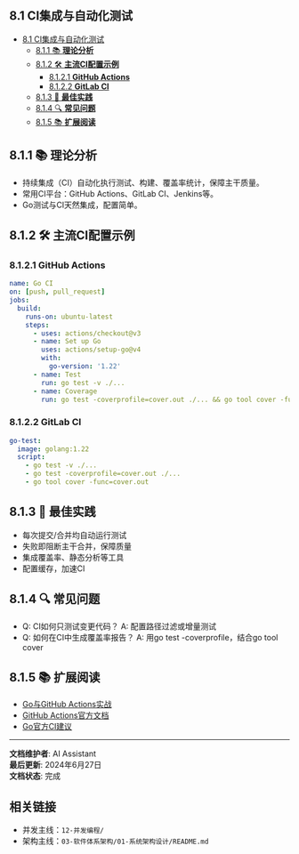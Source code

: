 
## 8.1 CI集成与自动化测试

<!-- TOC START -->
- [8.1 CI集成与自动化测试](#81-ci集成与自动化测试)
  - [8.1.1 📚 **理论分析**](#811--理论分析)
  - [8.1.2 🛠️ **主流CI配置示例**](#812-️-主流ci配置示例)
    - [8.1.2.1 **GitHub Actions**](#8121-github-actions)
    - [8.1.2.2 **GitLab CI**](#8122-gitlab-ci)
  - [8.1.3 🎯 **最佳实践**](#813--最佳实践)
  - [8.1.4 🔍 **常见问题**](#814--常见问题)
  - [8.1.5 📚 **扩展阅读**](#815--扩展阅读)
<!-- TOC END -->

## 8.1.1 📚 **理论分析**

- 持续集成（CI）自动化执行测试、构建、覆盖率统计，保障主干质量。
- 常用CI平台：GitHub Actions、GitLab CI、Jenkins等。
- Go测试与CI天然集成，配置简单。

## 8.1.2 🛠️ **主流CI配置示例**

### 8.1.2.1 **GitHub Actions**

```yaml
name: Go CI
on: [push, pull_request]
jobs:
  build:
    runs-on: ubuntu-latest
    steps:
      - uses: actions/checkout@v3
      - name: Set up Go
        uses: actions/setup-go@v4
        with:
          go-version: '1.22'
      - name: Test
        run: go test -v ./...
      - name: Coverage
        run: go test -coverprofile=cover.out ./... && go tool cover -func=cover.out

```

### 8.1.2.2 **GitLab CI**

```yaml
go-test:
  image: golang:1.22
  script:
    - go test -v ./...
    - go test -coverprofile=cover.out ./...
    - go tool cover -func=cover.out

```

## 8.1.3 🎯 **最佳实践**

- 每次提交/合并均自动运行测试
- 失败即阻断主干合并，保障质量
- 集成覆盖率、静态分析等工具
- 配置缓存，加速CI

## 8.1.4 🔍 **常见问题**

- Q: CI如何只测试变更代码？
  A: 配置路径过滤或增量测试
- Q: 如何在CI中生成覆盖率报告？
  A: 用go test -coverprofile，结合go tool cover

## 8.1.5 📚 **扩展阅读**

- [Go与GitHub Actions实战](https://geektutu.com/post/hpg-github-actions.html)
- [GitHub Actions官方文档](https://docs.github.com/actions)
- [Go官方CI建议](https://go.dev/doc/faq#testing_framework)

---

**文档维护者**: AI Assistant  
**最后更新**: 2024年6月27日  
**文档状态**: 完成

## 相关链接

- 并发主线：`12-并发编程/`
- 架构主线：`03-软件体系架构/01-系统架构设计/README.md`

